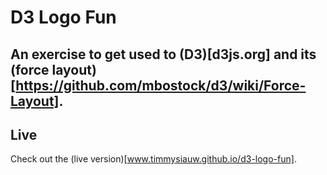 # D3 Logo Fun

## An exercise to get used to (D3)[d3js.org] and its (force layout)[https://github.com/mbostock/d3/wiki/Force-Layout]. 

## Live

Check out the (live version)[www.timmysiauw.github.io/d3-logo-fun].